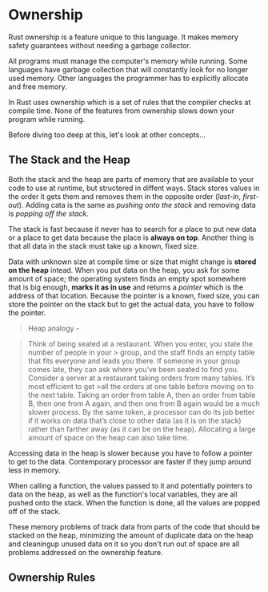 # Ownership

Rust ownership is a feature unique to this language.
It makes memory safety guarantees without needing a garbage collector.

All programs must manage the computer's memory while running. Some languages
have garbage collection that will constantly look for no longer used memory.
Other languages the programmer has to explicitly allocate and free memory.

In Rust uses ownership which is a set of rules that the compiler checks at compile time.
None of the features from ownership slows down your program while running.

Before diving too deep at this, let's look at other concepts...

## The Stack and the Heap

Both the stack and the heap are parts of memory that are available to your code to use
at runtime, but structered in diffent ways. Stack stores values in the order it gets them
and removes them in the opposite order (*last-in*, *first-out*). Adding cata is the same as
*pushing onto the stack* and removing data is *popping off the stack*.

The stack is fast because it never has to search for a place to put new data or a place to
get data because the place is **always on top**. Another thing is that all data in the stack
must take up a known, fixed size.

Data with unknown size at compile time or size that might change is **stored on the heap** intead. When you put data on the heap, you ask for some amount of space; the operating system
finds an empty spot somewhere that is big enough, **marks it as in use** and returns a *pointer* which is the address of that location. Because the pointer is a known, fixed size,
you can store the pointer on the stack but to get the actual data, you have to follow the pointer.

>  Heap analogy -

> Think of being seated at a restaurant. When you enter, you state the number of people in your > group, and the staff finds an empty table that fits everyone and leads you there. If someone in your group comes late, they can ask where you’ve been seated to find you.
> Consider a server at a restaurant taking orders from many tables. It’s most efficient to get >all the orders at one table before moving on to the next table. Taking an order from table A, then an order from table B, then one from A again, and then one from B again would be a much slower process. By the same token, a processor can do its job better if it works on data that’s close to other data (as it is on the stack) rather than farther away (as it can be on the heap). 
> Allocating a large amount of space on the heap can also take time.

Accessing data in the heap is slower because you have to follow a pointer to get to the data.
Contemporary processor are faster if they jump around less in memory.

When calling a function, the values passed to it and potentially pointers to data on the heap,
as well as the function's local variables, they are all pushed onto the stack.
When the function is done, all the values are popped off of the stack.

These memory problems of track data from parts of the code that should be stacked on the heap,
minimizing the amount of duplicate data on the heap and cleaningup unused data on it so you don't
run out of space are all problems addressed on the ownership feature.

## Ownership Rules